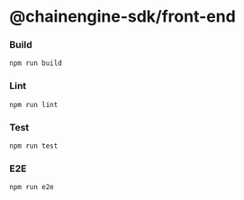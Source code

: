 # @chainengine-sdk/front-end

### Build
```
npm run build
```

### Lint
```
npm run lint
```

### Test
```
npm run test
```

### E2E
```
npm run e2e
```

